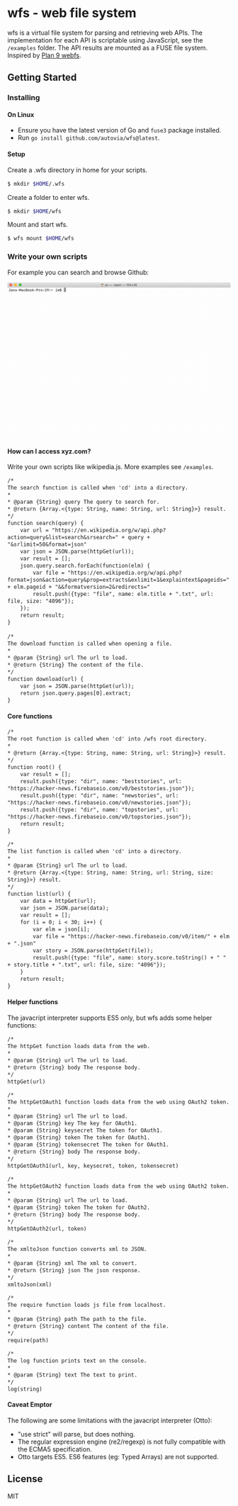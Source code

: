 #  wfs - web file system

wfs is a virtual file system for parsing and retrieving web APIs. The implementation for each API is scriptable using JavaScript, see the `/examples` folder. The API results are mounted as a FUSE file system. Inspired by [Plan 9 webfs](https://9p.io/magic/man2html/4/webfs).

## Getting Started

### Installing

#### On Linux

- Ensure you have the latest version of Go and `fuse3` package installed.
- Run `go install github.com/autovia/wfs@latest`.

#### Setup

Create a .wfs directory in home for your scripts.

```bash
$ mkdir $HOME/.wfs
```

Create a folder to enter wfs.

```bash
$ mkdir $HOME/wfs
```

Mount and start wfs.

```bash
$ wfs mount $HOME/wfs
```

### Write your own scripts

For example you can search and browse Github:

[](https://github.com/autovia/wfs/blob/main/examples/github.js)

<p align="center">
  <img width="600" src="docs/github.gif">
</p>

#### How can I access xyz.com?

Write your own scripts like wikipedia.js. More examples see `/examples`.

```
/*
The search function is called when 'cd' into a directory.
*
* @param {String} query The query to search for. 
* @return {Array.<{type: String, name: String, url: String}>} result.
*/
function search(query) {
	var url = "https://en.wikipedia.org/w/api.php?action=query&list=search&srsearch=" + query + "&srlimit=50&format=json"
	var json = JSON.parse(httpGet(url));
	var result = [];
	json.query.search.forEach(function(elm) {
		var file = "https://en.wikipedia.org/w/api.php?format=json&action=query&prop=extracts&exlimit=1&explaintext&pageids=" + elm.pageid + "&&formatversion=2&redirects="
		result.push({type: "file", name: elm.title + ".txt", url: file, size: "4096"});
	});
	return result;
}

/*
The download function is called when opening a file.
*
* @param {String} url The url to load. 
* @return {String} The content of the file.
*/
function download(url) {
	var json = JSON.parse(httpGet(url));
	return json.query.pages[0].extract;
}
```

#### Core functions

```
/*
The root function is called when 'cd' into /wfs root directory.
*
* @return {Array.<{type: String, name: String, url: String}>} result.
*/
function root() {
	var result = [];
	result.push({type: "dir", name: "beststories", url: "https://hacker-news.firebaseio.com/v0/beststories.json"});
	result.push({type: "dir", name: "newstories", url: "https://hacker-news.firebaseio.com/v0/newstories.json"});
	result.push({type: "dir", name: "topstories", url: "https://hacker-news.firebaseio.com/v0/topstories.json"});
	return result;
}
```

```
/*
The list function is called when 'cd' into a directory.
*
* @param {String} url The url to load. 
* @return {Array.<{type: String, name: String, url: String, size: String}>} result.
*/
function list(url) {
	var data = httpGet(url);
	var json = JSON.parse(data);
	var result = [];
	for (i = 0; i < 30; i++) {
		var elm = json[i];
		var file = "https://hacker-news.firebaseio.com/v0/item/" + elm + ".json"
		var story = JSON.parse(httpGet(file));
		result.push({type: "file", name: story.score.toString() + " " + story.title + ".txt", url: file, size: "4096"});
	}
	return result;
}
```

#### Helper functions

The javacript interpreter supports ES5 only, but wfs adds some helper functions:

```
/*
The httpGet function loads data from the web.
*
* @param {String} url The url to load. 
* @return {String} body The response body.
*/
httpGet(url)
```

```
/*
The httpGetOAuth1 function loads data from the web using OAuth2 token.
*
* @param {String} url The url to load. 
* @param {String} key The key for OAuth1.
* @param {String} keysecret The token for OAuth1.
* @param {String} token The token for OAuth1.
* @param {String} tokensecret The token for OAuth1.
* @return {String} body The response body.
*/
httpGetOAuth1(url, key, keysecret, token, tokensecret)
```

```
/*
The httpGetOAuth2 function loads data from the web using OAuth2 token.
*
* @param {String} url The url to load. 
* @param {String} token The token for OAuth2.
* @return {String} body The response body.
*/
httpGetOAuth2(url, token)
```

```
/*
The xmltoJson function converts xml to JSON.
*
* @param {String} xml The xml to convert. 
* @return {String} json The json response.
*/
xmltoJson(xml)
```

```
/*
The require function loads js file from localhost.
*
* @param {String} path The path to the file. 
* @return {String} content The content of the file.
*/
require(path)
```

```
/*
The log function prints text on the console.
*
* @param {String} text The text to print. 
*/
log(string)
```

#### Caveat Emptor

The following are some limitations with the javacript interpreter (Otto):

* "use strict" will parse, but does nothing.
* The regular expression engine (re2/regexp) is not fully compatible with the ECMA5 specification.
* Otto targets ES5. ES6 features (eg: Typed Arrays) are not supported.


## License

MIT
